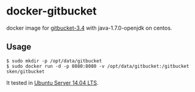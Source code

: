 # docker-gitbucket

docker image for [gitbucket-3.4](https://github.com/takezoe/gitbucket) with java-1.7.0-openjdk on centos.

## Usage

```
$ sudo mkdir -p /opt/data/gitbucket
$ sudo docker run -d -p 8080:8080 -v /opt/data/gitbucket:/gitbucket sken/gitbucket
```

It tested in [Ubuntu Server 14.04 LTS](http://www.ubuntu.com/server). 
